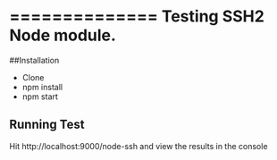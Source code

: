 ==============
Testing SSH2 Node module.
=============

##Installation
* Clone
* npm install
* npm start

## Running Test
Hit http://localhost:9000/node-ssh and view the results in the console

